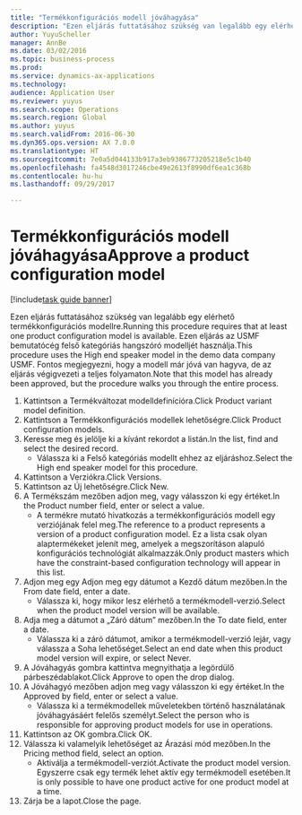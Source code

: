 ```yaml
--- 
title: "Termékkonfigurációs modell jóváhagyása"
description: "Ezen eljárás futtatásához szükség van legalább egy elérhető termékkonfigurációs modellre."
author: YuyuScheller
manager: AnnBe
ms.date: 03/02/2016
ms.topic: business-process
ms.prod: 
ms.service: dynamics-ax-applications
ms.technology: 
audience: Application User
ms.reviewer: yuyus
ms.search.scope: Operations
ms.search.region: Global
ms.author: yuyus
ms.search.validFrom: 2016-06-30
ms.dyn365.ops.version: AX 7.0.0
ms.translationtype: HT
ms.sourcegitcommit: 7e0a5d044133b917a3eb9386773205218e5c1b40
ms.openlocfilehash: fa4548d3017246cbe49e2613f8990df6ea1c368b
ms.contentlocale: hu-hu
ms.lasthandoff: 09/29/2017

---
```

# <a name="approve-a-product-configuration-model"></a><span data-ttu-id="1aaba-103">Termékkonfigurációs modell jóváhagyása</span><span class="sxs-lookup"><span data-stu-id="1aaba-103">Approve a product configuration model</span></span>

[!include[task guide banner](../../includes/task-guide-banner.md)]

<span data-ttu-id="1aaba-104">Ezen eljárás futtatásához szükség van legalább egy elérhető termékkonfigurációs modellre.</span><span class="sxs-lookup"><span data-stu-id="1aaba-104">Running this procedure requires that at least one product configuration model is available.</span></span> <span data-ttu-id="1aaba-105">Ezen eljárás az USMF bemutatócég felső kategóriás hangszóró modelljét használja.</span><span class="sxs-lookup"><span data-stu-id="1aaba-105">This procedure uses the High end speaker model in the demo data company USMF.</span></span> <span data-ttu-id="1aaba-106">Fontos megjegyezni, hogy a modell már jóvá van hagyva, de az eljárás végigvezeti a teljes folyamaton.</span><span class="sxs-lookup"><span data-stu-id="1aaba-106">Note that this model has already been approved, but the procedure walks you through the entire process.</span></span>

1. <span data-ttu-id="1aaba-107">Kattintson a Termékváltozat modelldefinícióra.</span><span class="sxs-lookup"><span data-stu-id="1aaba-107">Click Product variant model definition.</span></span>
2. <span data-ttu-id="1aaba-108">Kattintson a Termékkonfigurációs modellek lehetőségre.</span><span class="sxs-lookup"><span data-stu-id="1aaba-108">Click Product configuration models.</span></span>
3. <span data-ttu-id="1aaba-109">Keresse meg és jelölje ki a kívánt rekordot a listán.</span><span class="sxs-lookup"><span data-stu-id="1aaba-109">In the list, find and select the desired record.</span></span>
    * <span data-ttu-id="1aaba-110">Válassza ki a Felső kategóriás modellt ehhez az eljáráshoz.</span><span class="sxs-lookup"><span data-stu-id="1aaba-110">Select the High end speaker model for this procedure.</span></span>  
4. <span data-ttu-id="1aaba-111">Kattintson a Verziókra.</span><span class="sxs-lookup"><span data-stu-id="1aaba-111">Click Versions.</span></span>
5. <span data-ttu-id="1aaba-112">Kattintson az Új lehetőségre.</span><span class="sxs-lookup"><span data-stu-id="1aaba-112">Click New.</span></span>
6. <span data-ttu-id="1aaba-113">A Termékszám mezőben adjon meg, vagy válasszon ki egy értéket.</span><span class="sxs-lookup"><span data-stu-id="1aaba-113">In the Product number field, enter or select a value.</span></span>
    * <span data-ttu-id="1aaba-114">A termékre mutató hivatkozás a termékkonfigurációs modell egy verziójának felel meg.</span><span class="sxs-lookup"><span data-stu-id="1aaba-114">The reference to a product represents a version of a product configuration model.</span></span> <span data-ttu-id="1aaba-115">Ez a lista csak olyan alaptermékeket jelenít meg, amelyek a megszorításon alapuló konfigurációs technológiát alkalmazzák.</span><span class="sxs-lookup"><span data-stu-id="1aaba-115">Only product masters which have the constraint-based configuration technology will appear in this list.</span></span>  
7. <span data-ttu-id="1aaba-116">Adjon meg egy
Adjon meg egy dátumot a Kezdő dátum mezőben.</span><span class="sxs-lookup"><span data-stu-id="1aaba-116">In the From date field, enter a date.</span></span>
    * <span data-ttu-id="1aaba-117">Válassza ki, hogy mikor lesz elérhető a termékmodell-verzió.</span><span class="sxs-lookup"><span data-stu-id="1aaba-117">Select when the product model version will be available.</span></span>  
8. <span data-ttu-id="1aaba-118">Adja meg a dátumot a „Záró dátum” mezőben.</span><span class="sxs-lookup"><span data-stu-id="1aaba-118">In the To date field, enter a date.</span></span>
    * <span data-ttu-id="1aaba-119">Válassza ki a záró dátumot, amikor a termékmodell-verzió lejár, vagy válassza a Soha lehetőséget.</span><span class="sxs-lookup"><span data-stu-id="1aaba-119">Select an end date when this product model version will expire, or select Never.</span></span>  
9. <span data-ttu-id="1aaba-120">A Jóváhagyás gombra kattintva megnyithatja a legördülő párbeszédablakot.</span><span class="sxs-lookup"><span data-stu-id="1aaba-120">Click Approve to open the drop dialog.</span></span>
10. <span data-ttu-id="1aaba-121">A Jóváhagyó mezőben adjon meg vagy válasszon ki egy értéket.</span><span class="sxs-lookup"><span data-stu-id="1aaba-121">In the Approved by field, enter or select a value.</span></span>
    * <span data-ttu-id="1aaba-122">Válassza ki a termékmodellek műveletekben történő használatának jóváhagyásáért felelős személyt.</span><span class="sxs-lookup"><span data-stu-id="1aaba-122">Select the person who is responsible for approving product models for use in operations.</span></span>  
11. <span data-ttu-id="1aaba-123">Kattintson az OK gombra.</span><span class="sxs-lookup"><span data-stu-id="1aaba-123">Click OK.</span></span>
12. <span data-ttu-id="1aaba-124">Válassza ki valamelyik lehetőséget az Árazási mód mezőben.</span><span class="sxs-lookup"><span data-stu-id="1aaba-124">In the Pricing method field, select an option.</span></span>
    * <span data-ttu-id="1aaba-125">Aktiválja a termékmodell-verziót.</span><span class="sxs-lookup"><span data-stu-id="1aaba-125">Activate the product model version.</span></span> <span data-ttu-id="1aaba-126">Egyszerre csak egy termék lehet aktív egy termékmodell esetében.</span><span class="sxs-lookup"><span data-stu-id="1aaba-126">It is only possible to have one product active for one product model at a time.</span></span>  
13. <span data-ttu-id="1aaba-127">Zárja be a lapot.</span><span class="sxs-lookup"><span data-stu-id="1aaba-127">Close the page.</span></span>


